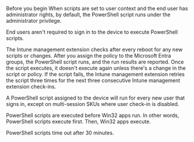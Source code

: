 Before you begin
When scripts are set to user context and the end user has administrator rights, by default, the PowerShell script runs under the administrator privilege.

End users aren't required to sign in to the device to execute PowerShell scripts.

The Intune management extension checks after every reboot for any new scripts or changes. After you assign the policy to the Microsoft Entra groups, the PowerShell script runs, and the run results are reported. Once the script executes, it doesn't execute again unless there's a change in the script or policy. If the script fails, the Intune management extension retries the script three times for the next three consecutive Intune management extension check-ins.

A PowerShell script assigned to the device will run for every new user that signs in, except on multi-session SKUs where user check-in is disabled.

PowerShell scripts are executed before Win32 apps run. In other words, PowerShell scripts execute first. Then, Win32 apps execute.

PowerShell scripts time out after 30 minutes.
